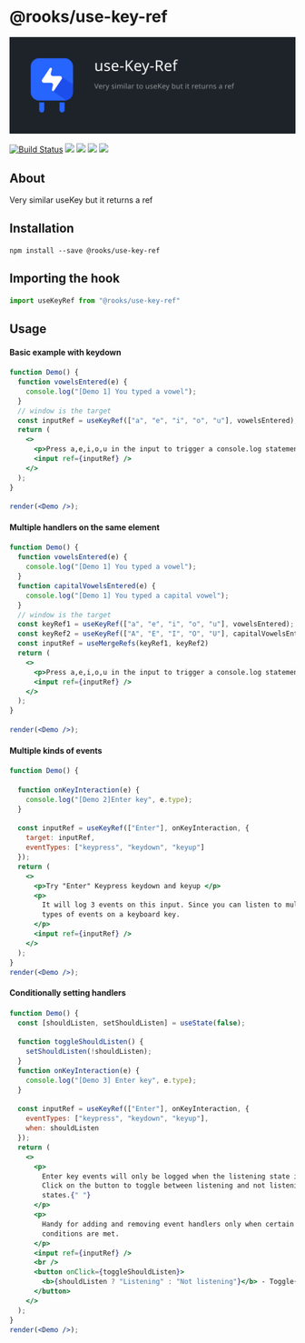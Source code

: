 # @rooks/use-key-ref
![TitleCard](./title-card.svg)

[![Build Status](https://travis-ci.org/imbhargav5/rooks.svg?branch=master)](https://travis-ci.org/imbhargav5/rooks) ![](https://img.shields.io/npm/v/@rooks/use-key-ref/latest.svg) ![](https://img.shields.io/npm/l/@rooks/use-key-ref.svg) ![](https://img.shields.io/bundlephobia/min/@rooks/use-key-ref.svg) ![](https://img.shields.io/david/imbhargav5/rooks.svg?path=packages%2Fkey-ref)



## About
Very similar useKey but it returns a ref


[//]: # (Main)

## Installation

```
npm install --save @rooks/use-key-ref
```

## Importing the hook

```javascript
import useKeyRef from "@rooks/use-key-ref"
```

## Usage

#### Basic example with keydown

```jsx
function Demo() {
  function vowelsEntered(e) {
    console.log("[Demo 1] You typed a vowel");
  }
  // window is the target
  const inputRef = useKeyRef(["a", "e", "i", "o", "u"], vowelsEntered);
  return (
    <>
      <p>Press a,e,i,o,u in the input to trigger a console.log statement</p>
      <input ref={inputRef} />
    </>
  );
}

render(<Demo />);
```

#### Multiple handlers on the same element

```jsx
function Demo() {
  function vowelsEntered(e) {
    console.log("[Demo 1] You typed a vowel");
  }
  function capitalVowelsEntered(e) {
    console.log("[Demo 1] You typed a capital vowel");
  }
  // window is the target
  const keyRef1 = useKeyRef(["a", "e", "i", "o", "u"], vowelsEntered);
  const keyRef2 = useKeyRef(["A", "E", "I", "O", "U"], capitalVowelsEntered);
  const inputRef = useMergeRefs(keyRef1, keyRef2)
  return (
    <>
      <p>Press a,e,i,o,u in the input to trigger a console.log statement</p>
      <input ref={inputRef} />
    </>
  );
}

render(<Demo />);
```

#### Multiple kinds of events

```jsx
function Demo() {
  
  function onKeyInteraction(e) {
    console.log("[Demo 2]Enter key", e.type);
  }

  const inputRef = useKeyRef(["Enter"], onKeyInteraction, {
    target: inputRef,
    eventTypes: ["keypress", "keydown", "keyup"]
  });
  return (
    <>
      <p>Try "Enter" Keypress keydown and keyup </p>
      <p>
        It will log 3 events on this input. Since you can listen to multiple
        types of events on a keyboard key.
      </p>
      <input ref={inputRef} />
    </>
  );
}
render(<Demo />);
```

#### Conditionally setting handlers

```jsx
function Demo() {
  const [shouldListen, setShouldListen] = useState(false);

  function toggleShouldListen() {
    setShouldListen(!shouldListen);
  }
  function onKeyInteraction(e) {
    console.log("[Demo 3] Enter key", e.type);
  }

  const inputRef = useKeyRef(["Enter"], onKeyInteraction, {
    eventTypes: ["keypress", "keydown", "keyup"],
    when: shouldListen
  });
  return (
    <>
      <p>
        Enter key events will only be logged when the listening state is true.
        Click on the button to toggle between listening and not listening
        states.{" "}
      </p>
      <p>
        Handy for adding and removing event handlers only when certain
        conditions are met.
      </p>
      <input ref={inputRef} />
      <br />
      <button onClick={toggleShouldListen}>
        <b>{shouldListen ? "Listening" : "Not listening"}</b> - Toggle{" "}
      </button>
    </>
  );
}
render(<Demo />);
```

